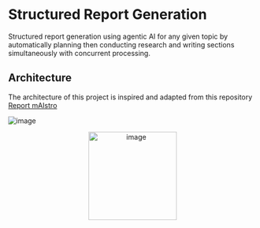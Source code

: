 # Structured Report Generation
Structured report generation using agentic AI for any given topic by automatically planning then conducting research and writing sections simultaneously with concurrent processing.

## Architecture
The architecture of this project is inspired and adapted from this repository [Report mAIstro](https://github.com/langchain-ai/report-mAIstro) 

![image](https://github.com/user-attachments/assets/a1cb48e6-55bc-4217-834d-d2d8fe7ab6c4)
<p align="center">
  <img src="https://github.com/user-attachments/assets/d60fd48a-67b7-443f-8b36-c38a3ec6cfe5" width="179" alt="image">
</p>
